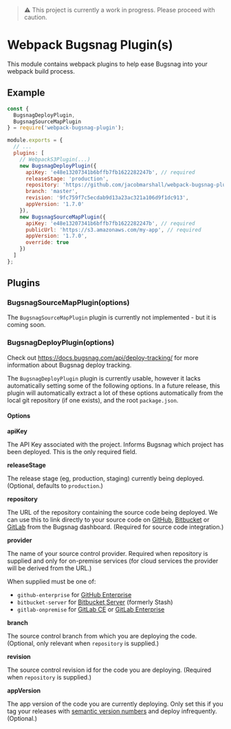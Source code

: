 > ⚠️ This project is currently a work in progress. Please proceed with caution.

# Webpack Bugsnag Plugin(s)

This module contains webpack plugins to help ease Bugsnag into your webpack build process.

## Example

```js
const {
  BugsnagDeployPlugin,
  BugsnagSourceMapPlugin
} = require('webpack-bugsnag-plugin');

module.exports = {
  // ...
  plugins: [
    // WebpackS3Plugin(...)
    new BugsnagDeployPlugin({
      apiKey: 'e48e13207341b6bffb7fb1622282247b', // required
      releaseStage: 'production',
      repository: 'https://github.com/jacobmarshall/webpack-bugsnag-plugin.git',
      branch: 'master',
      revision: '9fc759f7c5ecdab9d13a23ac321a106d9f1dc913', 
      appVersion: '1.7.0'
    }),
    new BugsnagSourceMapPlugin({
      apiKey: 'e48e13207341b6bffb7fb1622282247b', // required
      publicUrl: 'https://s3.amazonaws.com/my-app', // required
      appVersion: '1.7.0',
      override: true
    })
  ]
};
```

## Plugins

### BugsnagSourceMapPlugin(options)

The `BugsnagSourceMapPlugin` plugin is currently not implemented - but it is coming soon.

### BugsnagDeployPlugin(options)

Check out https://docs.bugsnag.com/api/deploy-tracking/ for more information about Bugsnag deploy tracking.

The `BugsnagDeployPlugin` plugin is currently usable, however it lacks automatically setting some of the following options. In a future release, this plugin will automatically extract a lot of these options automatically from the local git repository (if one exists), and the root `package.json`.

#### Options

**apiKey**

The API Key associated with the project. Informs Bugsnag which project has been deployed. This is the only required field.

**releaseStage**

The release stage (eg, production, staging) currently being deployed. (Optional, defaults to `production`.)

**repository**

The URL of the repository containing the source code being deployed. We can use this to link directly to your source code on [GitHub](https://github.com/), [Bitbucket](https://bitbucket.org/) or [GitLab](https://gitlab.com/) from the Bugsnag dashboard. (Required for source code integration.)

**provider**

The name of your source control provider. Required when repository is supplied and only for on-premise services (for cloud services the provider will be derived from the URL.)

When supplied must be one of:

- `github-enterprise` for [GitHub Enterprise](https://enterprise.github.com/)
- `bitbucket-server` for [Bitbucket Server](https://www.atlassian.com/software/bitbucket/server) (formerly Stash)
- `gitlab-onpremise` for [GitLab CE](https://about.gitlab.com/downloads/) or [GitLab Enterprise](https://about.gitlab.com/downloads-ee/)

**branch**

The source control branch from which you are deploying the code. (Optional, only relevant when `repository` is supplied.)

**revision**

The source control revision id for the code you are deploying. (Required when `repository` is supplied.)

**appVersion**

The app version of the code you are currently deploying. Only set this if you tag your releases with [semantic version numbers](http://semver.org/) and deploy infrequently. (Optional.)
